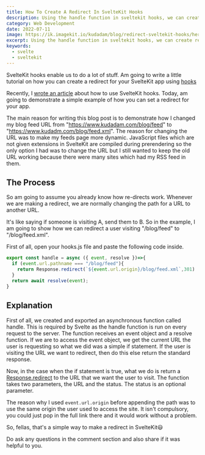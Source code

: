```yaml
---
title: How To Create A Redirect In SvelteKit Hooks
description: Using the handle function in sveltekit hooks, we can create redirects for our application
category: Web Development
date: 2022-07-11
image: https://ik.imagekit.io/kudadam/blog/redirect-sveltekit-hooks/hero.jpg
excerpt: Using the handle function in sveltekit hooks, we can create redirects for our application
keywords:
  - svelte
  - sveltekit
---
```


<p class="intro">
SvelteKit hooks enable us to do a lot of stuff. Am going to write a little tutorial on how you can create a redirect for your SvelteKit app using <a href="https://kit.svelte.dev/docs/hooks">hooks</a>
</p>


Recently, I [wrote an article](understanding-sveltekit-hooks) about how to use SvelteKit hooks. Today, am going to demonstrate a simple example of how you can set a redirect for your app. 

The main reason for writing this blog post is to demonstrate how I changed my blog feed URL from "https://www.kudadam.com/blog/feed" to "https://www.kudadm.com/blog/feed.xml". The reason for changing the URL was to make my feeds page more dynamic. JavaScript files which are not given extensions in SvelteKit are compiled during prerendering so the only option I had was to change the URL but I still wanted to keep the old URL working because there were many sites which had my RSS feed in them.



## The Process

So am going to assume you already know how re-directs work. Whenever we are making a redirect, we are normally changing the path for a URL to another URL.

It's like saying if someone is visiting A, send them to B. So in the example, I  am going to show how we can redirect a user visiting "/blog/feed" to "/blog/feed.xml".

First of all, open your hooks.js file and paste the following code inside.

```javascript
export const handle = async ({ event, resolve })=>{
  if (event.url.pathname === "/blog/feed"){
​    return Response.redirect(`${event.url.origin}/blog/feed.xml`,301)
  }
  return await resolve(event);
}

```

## Explanation

First of all, we created and exported an asynchronous function called handle. This is required by Svelte as the handle function is run on every request to the server. The function receives an event object and a resolve function. If we are to access the event object, we get the current URL the user is requesting so what we did was a simple if statement. If the user is visiting the URL we want to redirect, then do this else return the standard response.

Now, in the case when the if statement is true, what we do is return a [Response.redirect](https://developer.mozilla.org/en-US/docs/Web/API/Response/redirect) to the URL that we want the user to visit. The function takes two parameters, the URL and the status. The status is an optional parameter. 

The reason why I used `event.url.origin` before appending the path was to use the same origin the user used to access the site. It isn't compulsory, you could just pop in the full link there and it would work without a problem.



So, fellas, that's a simple way to make a redirect in SvelteKit😃

Do ask any questions in the comment section and also share if it was helpful to you.